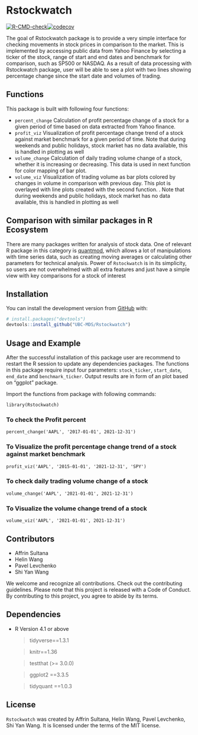 
<!-- README.md is generated from README.Rmd. Please edit that file -->

# Rstockwatch

<!-- badges: start -->

[![R-CMD-check](https://github.com/UBC-MDS/Rstockwatch/workflows/R-CMD-check/badge.svg)](https://github.com/UBC-MDS/Rstockwatch/actions)[![codecov](https://codecov.io/gh/UBC-MDS/Rstockwatch/branch/main/graph/badge.svg?token=ylGvMBscyC)](https://codecov.io/gh/UBC-MDS/Rstockwatch)

<!-- badges: end -->

The goal of Rstockwatch package is to provide a very simple interface
for checking movements in stock prices in comparison to the market. This
is implemented by accessing public data from Yahoo Finance by selecting
a ticker of the stock, range of start and end dates and benchmark for
comparison, such as SP500 or NASDAQ. As a result of data processing with
Rstockwatch package, user will be able to see a plot with two lines
showing percentage change since the start date and volumes of trading.

## Functions

This package is built with following four functions:  
- `percent_change` Calculation of profit percentage change of a stock
for a given period of time based on data extracted from Yahoo finance.  
- `profit_viz` Visualization of profit percentage change trend of a
stock against market benchmark for a given period of time. Note that
during weekends and public holidays, stock market has no data available,
this is handled in plotting as well  
- `volume_change` Calculation of daily trading volume change of a stock,
whether it is increasing or decreasing. This data is used in next
function for color mapping of bar plot.  
- `volume_viz` Visualization of trading volume as bar plots colored by
changes in volume in comparison with previous day. This plot is
overlayed with line plots created with the second function. . Note that
during weekends and public holidays, stock market has no data available,
this is handled in plotting as well

## Comparison with similar packages in R Ecosystem

There are many packages written for analysis of stock data. One of
relevant R package in this category is
[quantmod](https://cran.r-project.org/web/packages/quantmod), which
allows a lot of manipulations with time series data, such as creating
moving averages or calculating other parameters for technical analysis.
Power of `Rstockwatch` is in its simplicity, so users are not
overwhelmed with all extra features and just have a simple view with key
comparisons for a stock of interest

## Installation

You can install the development version from
[GitHub](https://github.com/UBC-MDS/Rstockwatch) with:

``` r
# install.packages("devtools")
devtools::install_github("UBC-MDS/Rstockwatch")
```

## Usage and Example

After the successful installation of this package user are recommend to
restart the R session to update any dependencies packages. The functions
in this package require input four parameters: `stock_ticker`,
`start_date`, `end_date` and `benchmark_ticker`. Output results are in
form of an plot based on “ggplot” package.

Import the functions from package with following commands:

    library(Rstockwatch)

### To check the Profit percent

    percent_change('AAPL', '2017-01-01', 2021-12-31')

### To Visualize the profit percentage change trend of a stock against market benchmark

    profit_viz('AAPL', '2015-01-01', '2021-12-31', 'SPY')

<!-- ![Profit visualization](https://github.com/UBC-MDS/Rstockwatch/blob/main/percent_change_example.png) -->

### To check daily trading volume change of a stock

    volume_change('AAPL', '2021-01-01', 2021-12-31')

### To Visualize the volume change trend of a stock

    volume_viz('AAPL', '2021-01-01', 2021-12-31')

<!-- ![Volume visualization](https://github.com/UBC-MDS/Rstockwatch/blob/main/volume_plot_example.png) -->

## Contributors

-   Affrin Sultana
-   Helin Wang
-   Pavel Levchenko
-   Shi Yan Wang

We welcome and recognize all contributions. Check out the contributing
guidelines. Please note that this project is released with a Code of
Conduct. By contributing to this project, you agree to abide by its
terms.

## Dependencies

-   R Version 4.1 or above

    > tidyverse==1.3.1
    
    > knitr==1.36
    
    > testthat (>= 3.0.0)
    
    > ggplot2 ==3.3.5
    
    > tidyquant ==1.0.3

## License

`Rstockwatch` was created by Affrin Sultana, Helin Wang, Pavel
Levchenko, Shi Yan Wang. It is licensed under the terms of the MIT
license.
